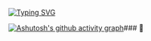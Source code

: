 [![Typing SVG](https://readme-typing-svg.demolab.com/?lines=Ola+Sou+o+Graça+José+apaixonado+por+informática+Javascript+PHP;angolano+um+cara+divertido+Seja+Bemvindo)](https://git.io/typing-svg)

[![Ashutosh's github activity graph](https://github-readme-activity-graph.vercel.app/graph?username=huimajose)](https://github.com/ashutosh00710/github-readme-activity-graph)### 👋

<!--
**huimajose/huimajose** is a ✨ _special_ ✨ repository because its `README.md` (this file) appears on your GitHub profile.

Here are some ideas to get you started:

- 🔭 I’m currently working on ...
- 🌱 I’m currently learning ...
- 👯 I’m looking to collaborate on ...
- 🤔 I’m looking for help with ...
- 💬 Ask me about ...
- 📫 How to reach me: ...
- 😄 Pronouns: ...
- ⚡ Fun fact: ...
-->
